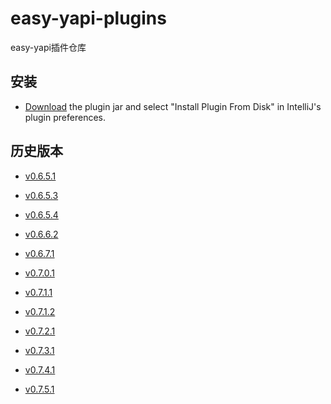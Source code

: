 # easy-yapi-plugins
easy-yapi插件仓库

## 安装

- [Download](https://github.com/tangcent/easy-yapi-plugins/raw/master/idea/easy-yapi.jar) the plugin jar and select "Install Plugin From Disk" in IntelliJ's plugin preferences.

## 历史版本

- [v0.6.5.1](https://github.com/tangcent/easy-yapi-plugins/raw/master/idea/easy-yapi.0.6.5.1.jar)

- [v0.6.5.3](https://github.com/tangcent/easy-yapi-plugins/raw/master/idea/easy-yapi.0.6.5.3.jar)

- [v0.6.5.4](https://github.com/tangcent/easy-yapi-plugins/raw/master/idea/easy-yapi.0.6.5.4.jar)

- [v0.6.6.2](https://github.com/tangcent/easy-yapi-plugins/raw/master/idea/easy-yapi.0.6.6.2.jar)

- [v0.6.7.1](https://github.com/tangcent/easy-yapi-plugins/raw/master/idea/easy-yapi.0.6.7.1.jar)

- [v0.7.0.1](https://github.com/tangcent/easy-yapi-plugins/raw/master/idea/easy-yapi.0.7.0.1.jar)

- [v0.7.1.1](https://github.com/tangcent/easy-yapi-plugins/raw/master/idea/easy-yapi.0.7.1.1.jar)

- [v0.7.1.2](https://github.com/tangcent/easy-yapi-plugins/raw/master/idea/easy-yapi.0.7.1.2.jar)

- [v0.7.2.1](https://github.com/tangcent/easy-yapi-plugins/raw/master/idea/easy-yapi.0.7.2.1.jar)

- [v0.7.3.1](https://github.com/tangcent/easy-yapi-plugins/raw/master/idea/easy-yapi.0.7.3.1.jar)

- [v0.7.4.1](https://github.com/tangcent/easy-yapi-plugins/raw/master/idea/easy-yapi.0.7.4.1.jar)

- [v0.7.5.1](https://github.com/tangcent/easy-yapi-plugins/raw/master/idea/easy-yapi.0.7.5.1.jar)
